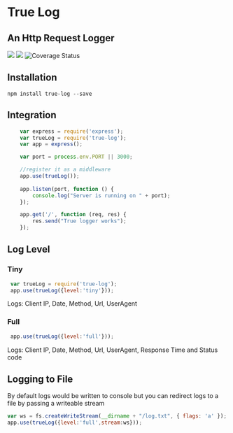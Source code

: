 # True Log  
## An Http Request Logger
<img src="https://badge.fury.io/js/true-log.svg"/>
<img src="https://travis-ci.org/Mujib517/true-logger.svg?branch=master"/>

<img src='https://coveralls.io/repos/github/Mujib517/true-logger/badge.svg?branch=tech-debt%2Fcode-coverage' alt='Coverage Status' />


## Installation
    npm install true-log --save

## Integration
```javascript
    var express = require('express');
    var trueLog = require('true-log');
    var app = express();

    var port = process.env.PORT || 3000;

    //register it as a middleware
    app.use(trueLog());
    
    app.listen(port, function () {
        console.log("Server is running on " + port);
    });

    app.get('/', function (req, res) {
        res.send("True logger works");
    });
```

## Log Level
### Tiny
```javascript
 var trueLog = require('true-log');
 app.use(trueLog({level:'tiny'}));
```
 Logs: Client IP, Date, Method, Url, UserAgent  

### Full
```javascript
 app.use(trueLog({level:'full'}));
```
 Logs: Client IP, Date, Method, Url, UserAgent, Response Time and Status code

 ## Logging to File
 By default logs would be written to console but you can redirect logs to a file by passing a writeable stream
  
  ```javascript
  var ws = fs.createWriteStream(__dirname + "/log.txt", { flags: 'a' });
  app.use(trueLog({level:'full',stream:ws}));
  ```